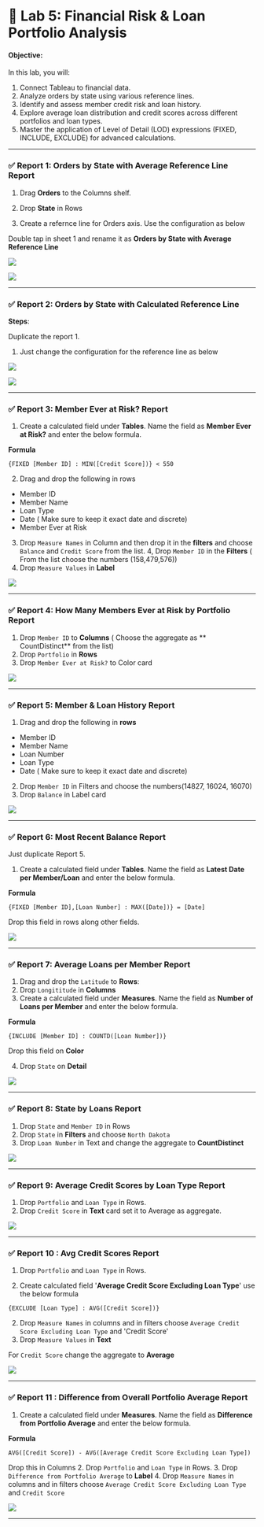 
# 📘 Lab 5: Financial Risk & Loan Portfolio Analysis

#### Objective:

In this lab, you will:

1. Connect Tableau to financial data.
2. Analyze orders by state using various reference lines.
3. Identify and assess member credit risk and loan history.
4. Explore average loan distribution and credit scores across different portfolios and loan types.
5. Master the application of Level of Detail (LOD) expressions (FIXED, INCLUDE, EXCLUDE) for advanced calculations.

---

### ✅ **Report 1: Orders by State with Average Reference Line Report**

1. Drag **Orders** to the Columns shelf.
2. Drop **State** in Rows 

3. Create a refernce line for Orders axis. Use the configuration as below


Double tap in sheet 1 and rename it as **Orders by State with Average Reference Line**

![](https://github.com/Neha-Chiluka/tableau-fundamentals/blob/master/pic_5/1.png?raw=true)

![](https://github.com/Neha-Chiluka/tableau-fundamentals/blob/master/pic_5/1.2.png?raw=true)

---

### ✅ **Report 2: Orders by State with Calculated Reference Line**


**Steps**:

Duplicate the report 1. 
1. Just change the configuration for the reference line as below

![](https://github.com/Neha-Chiluka/tableau-fundamentals/blob/master/pic_5/2.png?raw=true)

![](https://github.com/Neha-Chiluka/tableau-fundamentals/blob/master/pic_5/2.2.png?raw=true)

---

### ✅ **Report 3:  Member Ever at Risk? Report**


1. Create a calculated field under **Tables**. Name the field as **Member Ever at Risk?** and enter the below formula.

**Formula**

`{FIXED [Member ID] : MIN([Credit Score])} < 550`

2. Drag and drop the following in rows
- Member ID
- Member Name
- Loan Type
- Date ( Make sure to keep it exact date and discrete)
- Member Ever at Risk

3. Drop `Measure Names` in Column and then drop it in the **filters** and choose `Balance` and `Credit Score` from the list.
4, Drop `Member ID` in the **Filters** ( From the list choose the numbers (158,479,576))
5. Drop `Measure Values` in **Label**


![](https://github.com/Neha-Chiluka/tableau-fundamentals/blob/master/pic_5/3.png?raw=true)

----

### ✅ **Report 4:  How Many Members Ever at Risk by Portfolio Report**

1. Drop `Member ID` to **Columns** ( Choose the aggregate as ** CountDistinct** from the list)
2. Drop `Portfolio` in **Rows**
3. Drop `Member Ever at Risk?` to Color card

![](https://github.com/Neha-Chiluka/tableau-fundamentals/blob/master/pic_5/4.png?raw=true)

-----

### ✅ **Report 5: Member & Loan History Report**

1. Drag and drop the following in **rows**
- Member ID
- Member Name
- Loan Number
- Loan Type
- Date ( Make sure to keep it exact date and discrete)

2. Drop `Member ID` in Filters and choose the numbers(14827, 16024, 16070)
3. Drop `Balance` in Label card

![](https://github.com/Neha-Chiluka/tableau-fundamentals/blob/master/pic_5/5.png?raw=true)

--------
### ✅ **Report 6: Most Recent Balance Report**

Just duplicate Report 5. 


1. Create a calculated field under **Tables**. Name the field as **Latest Date per Member/Loan** and enter the below formula.

**Formula**

`{FIXED [Member ID],[Loan Number] : MAX([Date])} = [Date]`

Drop this field in rows along other fields.

![](https://github.com/Neha-Chiluka/tableau-fundamentals/blob/master/pic_5/6.png?raw=true)

-----

### ✅ **Report 7:  Average Loans per Member Report**

1. Drag and drop the `Latitude` to **Rows**:
2. Drop `Longititude` in **Columns**
3. Create a calculated field under **Measures**. Name the field as **Number of Loans per Member** and enter the below formula.

**Formula**

`{INCLUDE [Member ID] : COUNTD([Loan Number])}`

Drop this field on **Color**

4. Drop `State` on **Detail**

![](https://github.com/Neha-Chiluka/tableau-fundamentals/blob/master/pic_5/7.png?raw=true)

 -----
 ### ✅ **Report 8: State by Loans  Report**


1. Drop `State` and `Member ID` in Rows
2. Drop `State` in **Filters** and choose `North Dakota`
3. Drop `Loan Number` in Text and change the aggregate to **CountDistinct**


![](https://github.com/Neha-Chiluka/tableau-fundamentals/blob/master/pic_5/8.png?raw=true)

---------
### ✅ **Report 9: Average Credit Scores by Loan Type Report**

1. Drop `Portfolio` and `Loan Type` in Rows.
2. Drop `Credit Score` in **Text** card set it to Average as aggregate.


![](https://github.com/Neha-Chiluka/tableau-fundamentals/blob/master/pic_5/9.png?raw=true)

------------
### ✅ **Report 10 : Avg Credit Scores Report**

1. Drop `Portfolio` and `Loan Type` in Rows.

2. Create calculated field '**Average Credit Score Excluding Loan Type**' use the below formula

`{EXCLUDE [Loan Type] : AVG([Credit Score])}`

2. Drop `Measure Names` in columns and in filters choose `Average Credit Score Excluding Loan Type` and 'Credit Score'
2. Drop `Measure Values` in **Text** 

For `Credit Score` change the aggregate to **Average**


![](https://github.com/Neha-Chiluka/tableau-fundamentals/blob/master/pic_5/10.png?raw=true)

---
### ✅ **Report 11 : Difference from Overall Portfolio Average Report**

1. Create a calculated field under **Measures**. Name the field as **Difference from Portfolio Average** and enter the below formula.

**Formula**

`AVG([Credit Score]) - AVG([Average Credit Score Excluding Loan Type])`

Drop this in Columns
2. Drop `Portfolio` and `Loan Type` in Rows.
3. Drop `Difference from Portfolio Average` to **Label**
4. Drop `Measure Names` in columns and in filters choose `Average Credit Score Excluding Loan Type` and `Credit Score`

![](https://github.com/Neha-Chiluka/tableau-fundamentals/blob/master/pic_5/11.png?raw=true)

--------

